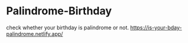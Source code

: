 # Palindrome-Birthday
check whether your birthday is palindrome or not.
https://is-your-bday-palindrome.netlify.app/
